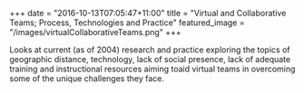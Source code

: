 +++
date = "2016-10-13T07:05:47+11:00"
title = "Virtual and Collaborative Teams; Process, Technologies and Practice"
featured_image = "/images/virtualCollaborativeTeams.png"
+++

Looks at current (as of 2004) research and practice exploring the topics of geographic distance, technology, lack of social presence, lack of adequate training and instructional resources aiming toaid virtual teams in overcoming some of the unique challenges they face.
